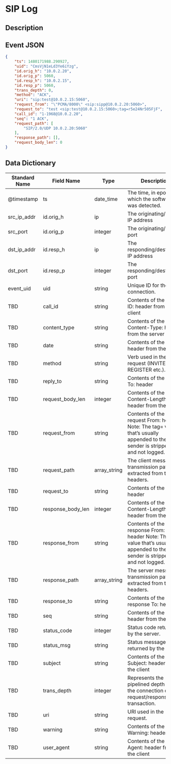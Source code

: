 # SIP Log

## Description

## Event JSON

```json
{
    "ts": 1480171988.290927,
    "uid": "CmsVjN1eLd3Ye6iYzg",
    "id.orig_h": "10.0.2.20",
    "id.orig_p": 5060,
    "id.resp_h": "10.0.2.15",
    "id.resp_p": 5060,
    "trans_depth": 0,
    "method": "ACK",
    "uri": "sip:test@10.0.2.15:5060",
    "request_from": "\"PCMA/8000\" <sip:sipp@10.0.2.20:5060>",
    "request_to": "test <sip:test@10.0.2.15:5060>;tag=r5e24Nr505FjF",
    "call_id": "1-1968@10.0.2.20",
    "seq": "1 ACK",
    "request_path": [
        "SIP/2.0/UDP 10.0.2.20:5060"
    ],
    "response_path": [],
    "request_body_len": 0
}
```

## Data Dictionary

|	        Standard Name       	|            Field Name             |       	    Type            	|   	    Description          	|	     Sample Value           	|
|	-------------------------------	|	-------------------------------	|	-------------------------------	|	-------------------------------	|	-------------------------------	|
|     @timestamp     |     ts     |     date_time     |     The time, in epoch, at which the software was detected.     |     `1300475167.096535`     |
|     src_ip_addr     |     id.orig_h     |     ip     |     The originating/source IP address     |     `10.1.1.1`     |
|     src_port     |     id.orig_p          |     integer     |       The originating/source port        |     `37682`     |
|     dst_ip_addr     |     id.resp_h     |     ip     |     The responding/destination IP address     |     `10.2.2.2`     |
|     dst_port     |     id.resp_p          |     integer     |       The responding/destination port        |     `5060`     |
|     event_uid     |     uid     |     string     |     Unique ID for the connection.     |     `CHhAvVGS1DHFjwGM9`     |
|     TBD     |     call_id     |     string     |     Contents of the Call-ID: header from the client     |     `2984467955@1.243.141.236`     |
|     TBD     |     content_type     |     string     |     Contents of the Content-Type: header from the server    |
|     TBD     |     date     |     string     |     Contents of the Date: header from the client    |     ``     |
|     TBD     |     method     |     string     |     Verb used in the SIP request (INVITE, REGISTER etc.).     |   `INVITE`
|     TBD     |     reply_to     |     string     |     Contents of the Reply-To: header    |     ``     |
|     TBD     |     request_body_len     |     integer     |     Contents of the Content-Length: header from the client     |       |
|     TBD     |     request_from     |     string     |     Contents of the request From: header Note: The tag= value that’s usually appended to the sender is stripped off and not logged.     |   `"sipvicious"<sip:100@1.1.1.1>`     |
|     TBD     |     request_path     |     array_string     |     The client message transmission path, as extracted from the headers.  | `[ "SIP/2.0/UDP 10.247.109.112:5065", "SIP/7.0/UDP 10.247.109.112:5065" ]`
|     TBD     |     request_to     |     string     |     Contents of the To: header    |   `"03346441409560" <sip:03346441409560@10.3.50.2>`  |
|     TBD     |     response_body_len     |     integer     |     Contents of the Content-Length: header from the server    |  `15002` |
|     TBD     |     response_from     |     string     |     Contents of the response From: header Note: The tag= value that’s usually appended to the sender is stripped off and not logged.   |  `sip:777@8.8.8.8`   |
|     TBD     |     response_path     |     array_string     |     The server message transmission path, as extracted from the headers. |   `[ "SIP/2.0/UDP 10.247.109.11:7082", "SIP/2.0/UDP 10.247.109.11:7082" ]`  |
|     TBD     |     response_to     |     string     |     Contents of the response To: header      | `sip:00441764910300@8.8.8.8;tag=122464383304cf611`    |
|     TBD     |     seq     |     string     |     Contents of the CSeq: header from the client     |    `"63104 OPTIONS"`   |
|     TBD     |     status_code     |     integer     |     Status code returned by the server.     |  `200` |
|     TBD     |     status_msg     |     string     |     Status message returned by the server.    |   `OK`   |
|     TBD     |     subject     |     string     |     Contents of the Subject: header from the client      |       |
|     TBD     |     trans_depth     |     integer     |     Represents the pipelined depth into the connection of this request/response transaction.    |       |
|     TBD     |     uri     |     string     |     URI used in the request.     |   `sip:100@10.6.3.38`     |
|     TBD     |     warning     |     string     |     Contents of the Warning: header|
|     TBD     |     user_agent     |     string     |     Contents of the User-Agent: header from the client|   `Cisco-SIPGateway/IOS-12.x`    |
